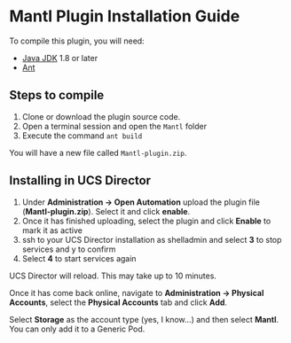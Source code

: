 # Mantl Plugin Installation Guide
To compile this plugin, you will need:

* [Java JDK](https://www.oracle.com/technetwork/java/javase/downloads) 1.8 or later
* [Ant](https://ant.apache.org/)

## Steps to compile
1. Clone or download the plugin source code. 
2. Open a terminal session and open the ```Mantl``` folder
3. Execute the command ```ant build```

You will have a new file called ```Mantl-plugin.zip```.

## Installing in UCS Director
1. Under **Administration -> Open Automation** upload the plugin file (**Mantl-plugin.zip**). Select it and click **enable**.
2. Once it has finished uploading, select the plugin and click **Enable** to mark it as active
3. ssh to your UCS Director installation as shelladmin and select **3** to stop services and y to confirm
4. Select **4** to start services again

UCS Director will reload. This may take up to 10 minutes.

Once it has come back online, navigate to **Administration -> Physical Accounts**, select the **Physical Accounts** tab and click **Add**.

Select **Storage** as the account type (yes, I know...) and then select **Mantl**. You can only add it to a Generic Pod.

